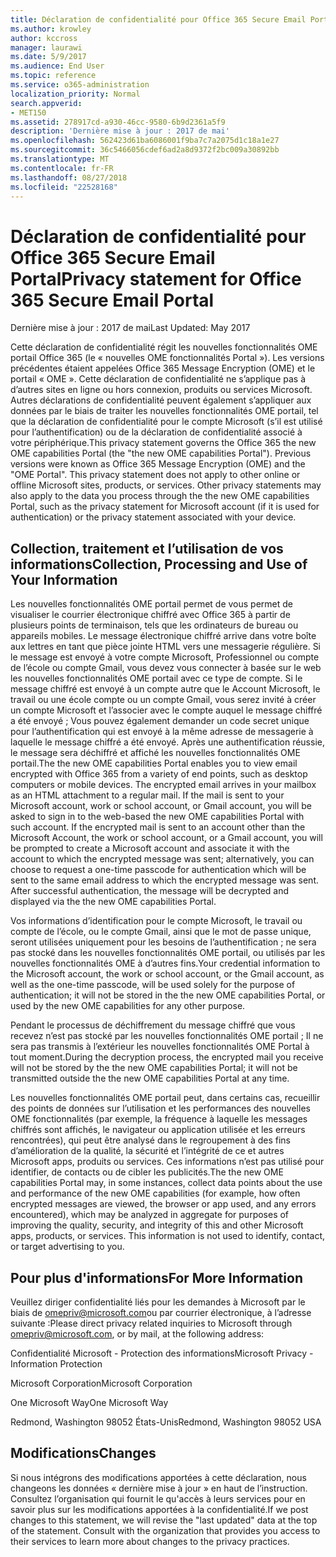 ```yaml
---
title: Déclaration de confidentialité pour Office 365 Secure Email Portal
ms.author: krowley
author: kccross
manager: laurawi
ms.date: 5/9/2017
ms.audience: End User
ms.topic: reference
ms.service: o365-administration
localization_priority: Normal
search.appverid:
- MET150
ms.assetid: 278917cd-a930-46cc-9580-6b9d2361a5f9
description: 'Dernière mise à jour : 2017 de mai'
ms.openlocfilehash: 562423d61ba6086001f9ba7c7a2075d1c18a1e27
ms.sourcegitcommit: 36c5466056cdef6ad2a8d9372f2bc009a30892bb
ms.translationtype: MT
ms.contentlocale: fr-FR
ms.lasthandoff: 08/27/2018
ms.locfileid: "22528168"
---
```

# <a name="privacy-statement-for-office-365-secure-email-portal"></a><span data-ttu-id="148bf-103">Déclaration de confidentialité pour Office 365 Secure Email Portal</span><span class="sxs-lookup"><span data-stu-id="148bf-103">Privacy statement for Office 365 Secure Email Portal</span></span>

<span data-ttu-id="148bf-104">Dernière mise à jour : 2017 de mai</span><span class="sxs-lookup"><span data-stu-id="148bf-104">Last Updated: May 2017</span></span>
  
<span data-ttu-id="148bf-p101">Cette déclaration de confidentialité régit les nouvelles fonctionnalités OME portail Office 365 (le « nouvelles OME fonctionnalités Portal »). Les versions précédentes étaient appelées Office 365 Message Encryption (OME) et le portail « OME ». Cette déclaration de confidentialité ne s’applique pas à d’autres sites en ligne ou hors connexion, produits ou services Microsoft. Autres déclarations de confidentialité peuvent également s’appliquer aux données par le biais de traiter les nouvelles fonctionnalités OME portail, tel que la déclaration de confidentialité pour le compte Microsoft (s’il est utilisé pour l’authentification) ou de la déclaration de confidentialité associé à votre périphérique.</span><span class="sxs-lookup"><span data-stu-id="148bf-p101">This privacy statement governs the Office 365 the new OME capabilities Portal (the "the new OME capabilities Portal"). Previous versions were known as Office 365 Message Encryption (OME) and the "OME Portal". This privacy statement does not apply to other online or offline Microsoft sites, products, or services. Other privacy statements may also apply to the data you process through the the new OME capabilities Portal, such as the privacy statement for Microsoft account (if it is used for authentication) or the privacy statement associated with your device.</span></span>
  
## <a name="collection-processing-and-use-of-your-information"></a><span data-ttu-id="148bf-109">Collection, traitement et l’utilisation de vos informations</span><span class="sxs-lookup"><span data-stu-id="148bf-109">Collection, Processing and Use of Your Information</span></span>

<span data-ttu-id="148bf-p102">Les nouvelles fonctionnalités OME portail permet de vous permet de visualiser le courrier électronique chiffré avec Office 365 à partir de plusieurs points de terminaison, tels que les ordinateurs de bureau ou appareils mobiles. Le message électronique chiffré arrive dans votre boîte aux lettres en tant que pièce jointe HTML vers une messagerie régulière. Si le message est envoyé à votre compte Microsoft, Professionnel ou compte de l’école ou compte Gmail, vous devez vous connecter à basée sur le web les nouvelles fonctionnalités OME portail avec ce type de compte. Si le message chiffré est envoyé à un compte autre que le Account Microsoft, le travail ou une école compte ou un compte Gmail, vous serez invité à créer un compte Microsoft et l’associer avec le compte auquel le message chiffré a été envoyé ; Vous pouvez également demander un code secret unique pour l’authentification qui est envoyé à la même adresse de messagerie à laquelle le message chiffré a été envoyé. Après une authentification réussie, le message sera déchiffré et affiché les nouvelles fonctionnalités OME portail.</span><span class="sxs-lookup"><span data-stu-id="148bf-p102">The the new OME capabilities Portal enables you to view email encrypted with Office 365 from a variety of end points, such as desktop computers or mobile devices. The encrypted email arrives in your mailbox as an HTML attachment to a regular mail. If the mail is sent to your Microsoft account, work or school account, or Gmail account, you will be asked to sign in to the web-based the new OME capabilities Portal with such account. If the encrypted mail is sent to an account other than the Microsoft Account, the work or school account, or a Gmail account, you will be prompted to create a Microsoft account and associate it with the account to which the encrypted message was sent; alternatively, you can choose to request a one-time passcode for authentication which will be sent to the same email address to which the encrypted message was sent. After successful authentication, the message will be decrypted and displayed via the the new OME capabilities Portal.</span></span>
  
<span data-ttu-id="148bf-115">Vos informations d’identification pour le compte Microsoft, le travail ou compte de l’école, ou le compte Gmail, ainsi que le mot de passe unique, seront utilisées uniquement pour les besoins de l’authentification ; ne sera pas stocké dans les nouvelles fonctionnalités OME portail, ou utilisés par les nouvelles fonctionnalités OME à d’autres fins.</span><span class="sxs-lookup"><span data-stu-id="148bf-115">Your credential information to the Microsoft account, the work or school account, or the Gmail account, as well as the one-time passcode, will be used solely for the purpose of authentication; it will not be stored in the the new OME capabilities Portal, or used by the new OME capabilities for any other purpose.</span></span>
  
<span data-ttu-id="148bf-116">Pendant le processus de déchiffrement du message chiffré que vous recevez n’est pas stocké par les nouvelles fonctionnalités OME portail ; Il ne sera pas transmis à l’extérieur les nouvelles fonctionnalités OME Portal à tout moment.</span><span class="sxs-lookup"><span data-stu-id="148bf-116">During the decryption process, the encrypted mail you receive will not be stored by the the new OME capabilities Portal; it will not be transmitted outside the the new OME capabilities Portal at any time.</span></span>
  
<span data-ttu-id="148bf-p103">Les nouvelles fonctionnalités OME portail peut, dans certains cas, recueillir des points de données sur l’utilisation et les performances des nouvelles OME fonctionnalités (par exemple, la fréquence à laquelle les messages chiffrés sont affichés, le navigateur ou application utilisée et les erreurs rencontrées), qui peut être analysé dans le regroupement à des fins d’amélioration de la qualité, la sécurité et l’intégrité de ce et autres Microsoft apps, produits ou services. Ces informations n’est pas utilisé pour identifier, de contacts ou de cibler les publicités.</span><span class="sxs-lookup"><span data-stu-id="148bf-p103">The the new OME capabilities Portal may, in some instances, collect data points about the use and performance of the new OME capabilities (for example, how often encrypted messages are viewed, the browser or app used, and any errors encountered), which may be analyzed in aggregate for purposes of improving the quality, security, and integrity of this and other Microsoft apps, products, or services. This information is not used to identify, contact, or target advertising to you.</span></span>
  
## <a name="for-more-information"></a><span data-ttu-id="148bf-119">Pour plus d'informations</span><span class="sxs-lookup"><span data-stu-id="148bf-119">For More Information</span></span>

<span data-ttu-id="148bf-120">Veuillez diriger confidentialité liés pour les demandes à Microsoft par le biais de [omepriv@microsoft.com](mailto:omepriv@microsoft.com)ou par courrier électronique, à l’adresse suivante :</span><span class="sxs-lookup"><span data-stu-id="148bf-120">Please direct privacy related inquiries to Microsoft through [omepriv@microsoft.com](mailto:omepriv@microsoft.com), or by mail, at the following address:</span></span>
  
<span data-ttu-id="148bf-121">Confidentialité Microsoft - Protection des informations</span><span class="sxs-lookup"><span data-stu-id="148bf-121">Microsoft Privacy - Information Protection</span></span>
  
<span data-ttu-id="148bf-122">Microsoft Corporation</span><span class="sxs-lookup"><span data-stu-id="148bf-122">Microsoft Corporation</span></span>
  
<span data-ttu-id="148bf-123">One Microsoft Way</span><span class="sxs-lookup"><span data-stu-id="148bf-123">One Microsoft Way</span></span>
  
<span data-ttu-id="148bf-124">Redmond, Washington 98052 États-Unis</span><span class="sxs-lookup"><span data-stu-id="148bf-124">Redmond, Washington 98052 USA</span></span>
  
## <a name="changes"></a><span data-ttu-id="148bf-125">Modifications</span><span class="sxs-lookup"><span data-stu-id="148bf-125">Changes</span></span>

<span data-ttu-id="148bf-p104">Si nous intégrons des modifications apportées à cette déclaration, nous changeons les données « dernière mise à jour » en haut de l’instruction. Consultez l’organisation qui fournit le qu'accès à leurs services pour en savoir plus sur les modifications apportées à la confidentialité.</span><span class="sxs-lookup"><span data-stu-id="148bf-p104">If we post changes to this statement, we will revise the "last updated" data at the top of the statement. Consult with the organization that provides you access to their services to learn more about changes to the privacy practices.</span></span>
  

